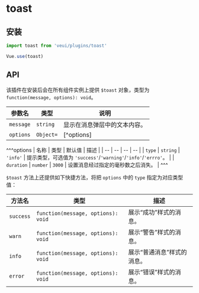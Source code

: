 # toast

## 安装

```js
import toast from 'veui/plugins/toast'

Vue.use(toast)
```

## API

该插件在安装后会在所有组件实例上提供 `$toast` 对象，类型为 `function(message, options): void`。

| 参数名 | 类型 | 说明 |
| -- | -- | -- |
| `message` | `string` | 显示在消息弹层中的文本内容。 |
| `options` | `Object=` | [^options] |

^^^options
| 名称 | 类型 | 默认值 | 描述 |
| -- | -- | -- | -- |
| `type` | `string` | `'info'` | 提示类型，可选值为 `'success'`/`'warning'`/`'info'`/`'errro'`。 |
| `duration` | `number` | `3000` |  设置消息经过指定的毫秒数之后消失。 |
^^^

`$toast` 方法上还提供如下快捷方法，将把 `options` 中的 `type` 指定为对应类型值：

| 方法名 | 类型 | 描述 |
| -- | -- | -- |
| `success` | `function(message, options): void` | 展示“成功”样式的消息。 |
| `warn` | `function(message, options): void` | 展示“警告”样式的消息。 |
| `info` | `function(message, options): void` | 展示“普通消息”样式的消息。 |
| `error` | `function(message, options): void` | 展示“错误”样式的消息。 |
